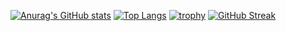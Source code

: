 [![Anurag's GitHub stats](https://github-readme-stats.vercel.app/api?username=lamaachi)](https://github.com/anuraghazra/github-readme-stats)
[![Top Langs](https://github-readme-stats.vercel.app/api/top-langs/?username=lamaachi)](https://github.com/anuraghazra/github-readme-stats)
[![trophy](https://github-profile-trophy.vercel.app/?username=lamaachi)](https://github.com/ryo-ma/github-profile-trophy)
[![GitHub Streak](https://github-readme-streak-stats.herokuapp.com/?user=DenverCoder1)](https://git.io/streak-stats)


